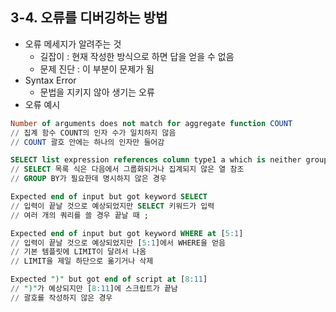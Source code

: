 ## 3-4. 오류를 디버깅하는 방법
- 오류 메세지가 알려주는 것
    - 길잡이 : 현재 작성한 방식으로 하면 답을 얻을 수 없음
    - 문제 진단 : 이 부분이 문제가 됨
- Syntax Error
    - 문법을 지키지 않아 생기는 오류
- 오류 예시
```sql
Number of arguments does not match for aggregate function COUNT
// 집계 함수 COUNT의 인자 수가 일치하지 않음
// COUNT 괄호 안에는 하나의 인자만 들어감
```
```sql
SELECT list expression references column type1 a which is neither grouped not aggregated
// SELECT 목록 식은 다음에서 그룹화되거나 집계되지 않은 열 참조
// GROUP BY가 필요한데 명시하지 않은 경우
```
```sql
Expected end of input but got keyword SELECT
// 입력이 끝날 것으로 예상되었지만 SELECT 키워드가 입력
// 여러 개의 쿼리를 쓸 경우 끝날 때 ;
```
``` sql
Expected end of input but got keyword WHERE at [5:1]
// 입력이 끝날 것으로 예상되었지만 [5:1]에서 WHERE을 얻음
// 기본 템플릿에 LIMIT이 달려서 나옴
// LIMIT을 제일 하단으로 옮기거나 삭제
```
```sql
Expected ")" but got end of script at [8:11]
// ")"가 예상되지만 [8:11]에 스크립트가 끝남
// 괄호를 작성하지 않은 경우
```